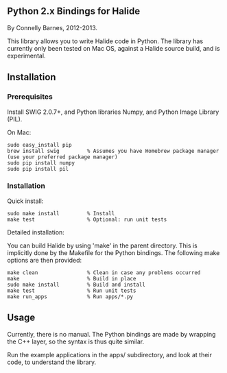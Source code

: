 Python 2.x Bindings for Halide
------------------------------

By Connelly Barnes, 2012-2013.

This library allows you to write Halide code in Python. The library has currently only been tested on Mac OS,
against a Halide source build, and is experimental.

Installation
------------

### Prerequisites

Install SWIG 2.0.7+, and Python libraries Numpy, and Python Image Library (PIL).

On Mac:

    sudo easy_install pip
    brew install swig         % Assumes you have Homebrew package manager (use your preferred package manager)
    sudo pip install numpy
    sudo pip install pil

### Installation

Quick install:

    sudo make install         % Install
    make test                 % Optional: run unit tests

Detailed installation:

You can build Halide by using 'make' in the parent directory. This is implicitly done by the Makefile for the Python bindings. The following make options are then provided:

    make clean                % Clean in case any problems occurred
    make                      % Build in place
    sudo make install         % Build and install
    make test                 % Run unit tests
    make run_apps             % Run apps/*.py

Usage
-----

Currently, there is no manual. The Python bindings are made by wrapping the C++ layer, so the syntax is thus quite similar.

Run the example applications in the apps/ subdirectory, and look at their code, to understand the library.




